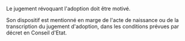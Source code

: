 Le jugement révoquant l'adoption doit être motivé.


  

Son dispositif est mentionné en marge de l'acte de naissance ou de la transcription du jugement d'adoption, dans les conditions prévues par décret en Conseil d'Etat.

